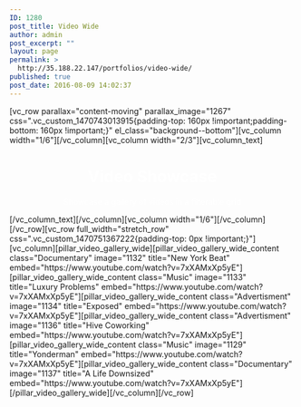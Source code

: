 ```yaml
---
ID: 1280
post_title: Video Wide
author: admin
post_excerpt: ""
layout: page
permalink: >
  http://35.188.22.147/portfolios/video-wide/
published: true
post_date: 2016-08-09 14:02:37
---
```

[vc_row parallax="content-moving" parallax_image="1267" css=".vc_custom_1470743013915{padding-top: 160px !important;padding-bottom: 160px !important;}" el_class="background--bottom"][vc_column width="1/6"][/vc_column][vc_column width="2/3"][vc_column_text]
<h1 style="text-align: center;"><span style="color: #ffffff;">Video Showcase</span></h1>
<p class="lead" style="text-align: center;"><span style="color: #ffffff;">Showcase a gallery of videos in a filterable grid</span></p>
[/vc_column_text][/vc_column][vc_column width="1/6"][/vc_column][/vc_row][vc_row full_width="stretch_row" css=".vc_custom_1470751367222{padding-top: 0px !important;}"][vc_column][pillar_video_gallery_wide][pillar_video_gallery_wide_content class="Documentary" image="1132" title="New York Beat" embed="https://www.youtube.com/watch?v=7xXAMxXp5yE"][pillar_video_gallery_wide_content class="Music" image="1133" title="Luxury Problems" embed="https://www.youtube.com/watch?v=7xXAMxXp5yE"][pillar_video_gallery_wide_content class="Advertisment" image="1134" title="Exposed" embed="https://www.youtube.com/watch?v=7xXAMxXp5yE"][pillar_video_gallery_wide_content class="Advertisment" image="1136" title="Hive Coworking" embed="https://www.youtube.com/watch?v=7xXAMxXp5yE"][pillar_video_gallery_wide_content class="Music" image="1129" title="Yonderman" embed="https://www.youtube.com/watch?v=7xXAMxXp5yE"][pillar_video_gallery_wide_content class="Documentary" image="1137" title="A Life Downsized" embed="https://www.youtube.com/watch?v=7xXAMxXp5yE"][/pillar_video_gallery_wide][/vc_column][/vc_row]